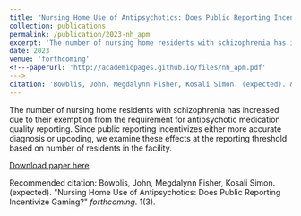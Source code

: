 ```yaml
---
title: "Nursing Home Use of Antipsychotics: Does Public Reporting Incentivize Gaming?"
collection: publications
permalink: /publication/2023-nh_apm
excerpt: 'The number of nursing home residents with schizophrenia has increased due to their exemption from the requirement for antipsychotic medication quality reporting. Since public reporting incentivizes either more accurate diagnosis or upcoding, we examine these effects at the reporting threshold based on number of residents in the facility.'
date: 2023
venue: 'forthcoming'
<!---paperurl: 'http://academicpages.github.io/files/nh_apm.pdf'
--->
citation: 'Bowblis, John, Megdalynn Fisher, Kosali Simon. (expected). &quot;Nursing Home Use of Antipsychotics: Does Public Reporting Incentivize Gaming?&quot; <i>forthcoming 1</i>. 1(3).'
---
```


The number of nursing home residents with schizophrenia has increased due to their exemption from the requirement for antipsychotic medication quality reporting. Since public reporting incentivizes either more accurate diagnosis or upcoding, we examine these effects at the reporting threshold based on number of residents in the facility.  

[Download paper here](http://academicpages.github.io/files/nh_apm.pdf)

Recommended citation: Bowblis, John, Megdalynn Fisher, Kosali Simon. (expected). "Nursing Home Use of Antipsychotics: Does Public Reporting Incentivize Gaming?" <i>forthcoming</i>. 1(3).
